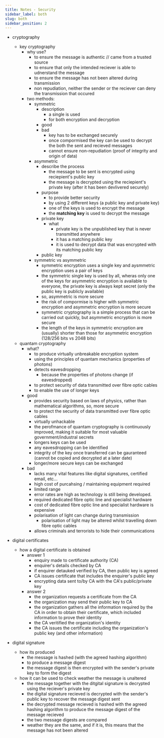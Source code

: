 ```yaml
---
title: Notes - Security
sidebar_label: both
slug: both
sidebar_position: 2
---
```



- cryptography

  - key cryptography
    - why use?
      - to ensure the message is authentic // came from a trusted source
      - to ensure that only the intended reciever is able to udnerstand the message
      - to ensure the message has not been altered during transmission
      - non repudiation, neither the sender or the reciever can deny the transmission that occured
    - two methods:
      - symmetric
        - description
          - a single is used
          - for both encryption and decryption
        - good
        - bad
          - key has to be exchanged securely
          - once compormised the key can be used to decrypt the both the sent and recieved messages
          - cannot ensure non-repudiation (proof of integrity and origin of data)
      - asymmetric
        - describe the process
          - the message to be sent is encrypted using reciepient's public key
          - the message is decrypted using the reciepient's private key (after it has been devlivered securely)
        - purpose
          - to provide better security
          - by using 2 different keys (a public key and private key)
          - one of the keys is used to encrypt the message
          - the **matching key** is used to decrypt the message
        - private key
          - what
            - private key is the unpublished key that is never transmitted anywhere
            - it has a matching public key
            - it is used to decrypt data that was encrypted with its matching public key
        - public key
      - symmetric vs asymmetric
        - symmetric encryption uses a single key and aysmmetric encryption uses a pair of keys
        - the symmetric single key is used by all, wheras only one of the keys for asymmetric encryption is available to everyone, the private key is always kept secret (only the public key is publicly available)
        - so, asymmetric is more secure
        - the risk of compormise is higher with symmetric encryption and asymmetric encryption is more secure
        - symmetric cryptography is a simple process that can be carried out quickly, but asymmetric encryption is more secure
        - the length of the keys in symmetric encryption are (usually) shorter than those for asymmetric encryption (128/256 bits vs 2048 bits)
  - quantam cryptography
    - what?
      - to produce virtually unbreakable encryption system
      - using the principles of quantam mechanics (properties of photons)
      - detects eavesdropping
        - because the properties of photons change (if eavesdropped)
      - to protect security of data transmitted over fibre optic cables
      - to enable the use of longer keys
    - good
      - provides security based on laws of physics, rather than mathematical algorithms, so, more secure
      - to protect the security of data transmitted over fibre optic cables
      - virtually unhackable
      - the perofmance of quantam cryptography is continuously improved, making it suitable for most valuable government/industral secrets
      - longers keys can be used
      - any eavesdropping can be identified
      - integrity of the key once transferred can be gauranteed (cannot be copied and decrypted at a later date)
      - longer/more secure keys can be exchanged
    - bad
      - lacks many vital features like digital signatures, certified email, etc...
      - high cost of purcahsing / maintaining equipment required
      - limited range
      - error rates are high as technology is still being developed.
      - required dedicated fibre optic line and specialist hardware
      - cost of dedicated fibre optic line and specialist hardware is expensive
      - polarisation of light can change during transmission
        - polarisation of light may be altered whilst travelling down fibre optic cables
      - allows criminals and terrorists to hide their communications

- digital certificates

  - how a digital certificate is obtained
    - answer 1
      - enquiry made to certificate authority (CA)
      - enquirer's details checked by CA
      - if enquirer detauked verified by CA, then public key is agreed
      - CA issues certificate that includes the enquirer's public key
      - encrypting data sent to/by CA with the CA's public/private key
    - answer 2
      - the organization requests a certificate from the CA
      - the organization may send their public key to CA
      - the organization gathers all the information required by the CA in order to obtain their certificate, which included information to prove their identity
      - the CA veritified the organization's identity
      - the CA issues the certificate including the organization's public key (and other information)

- digital signature
  - how its produced
    - the message is hashed (with the agreed hashing algorithm)
    - to produce a message digest
    - the message digest is then encrypted with the sender's private key to form the digest
  - how it can be used to check weather the message is unaltered
    - the message together with the ditgital signature is decrypted using the reciever's private key
    - the digital signature recieved is decrypted with the sender's public key to recover the message digest sent
    - the decrypted message recieved is hashed with the agreed hashing algorithm to produce the message digest of the message recieved
    - the two message digests are compared
    - weather they are the same, and if it is, this means that the message has not been altered

